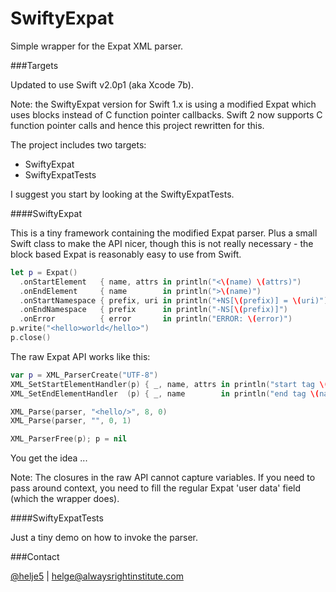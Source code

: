 SwiftyExpat
===========

Simple wrapper for the Expat XML parser.

###Targets

Updated to use Swift v2.0p1 (aka Xcode 7b).

Note: the SwiftyExpat version for Swift 1.x is using a modified Expat which uses
blocks instead of C function pointer callbacks. Swift 2 now supports C function
pointer calls and hence this project rewritten for this.

The project includes two targets:
- SwiftyExpat
- SwiftyExpatTests

I suggest you start by looking at the SwiftyExpatTests.

####SwiftyExpat

This is a tiny framework containing the modified Expat parser. Plus a small
Swift class to make the API nicer, though this is not really necessary - the
block based Expat is reasonably easy to use from Swift.

```Swift
let p = Expat()
  .onStartElement   { name, attrs in println("<\(name) \(attrs)")       }
  .onEndElement     { name        in println(">\(name)")                }
  .onStartNamespace { prefix, uri in println("+NS[\(prefix)] = \(uri)") }
  .onEndNamespace   { prefix      in println("-NS[\(prefix)]")          }
  .onError          { error       in println("ERROR: \(error)")         }
p.write("<hello>world</hello>")
p.close()
```

The raw Expat API works like this:
```Swift
var p = XML_ParserCreate("UTF-8")
XML_SetStartElementHandler(p) { _, name, attrs in println("start tag \(name)") }
XML_SetEndElementHandler  (p) { _, name        in println("end tag \(name)") }

XML_Parse(parser, "<hello/>", 8, 0)
XML_Parse(parser, "", 0, 1)

XML_ParserFree(p); p = nil
```
You get the idea ...

Note: The closures in the raw API cannot capture variables. If you need to pass
around context, you need to fill the regular Expat 'user data' field (which the
wrapper does).

####SwiftyExpatTests

Just a tiny demo on how to invoke the parser.

###Contact

[@helje5](http://twitter.com/helje5) | helge@alwaysrightinstitute.com
